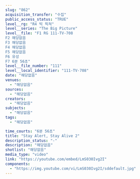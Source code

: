 ```yaml
---
slug: "862"
acquisition_transfer: "수집"
public_access_status: "TRUE"
level__rg: "R4 빅 픽쳐"
level__series: "The Big Picture"
level__file: "F1 RG 111-TV-708
F2 해당없음
F3 해당없음
F4 해당없음
F5 해당없음
F6 유성
F7 6분 56초"
level__file_number: "111"
level__local_identifier: "111-TV-708"
date: "해당없음"
venues: 
  - "해당없음"
sources: 
  - "해당없음"
creators: 
  - "해당없음"
subjects: 
  - "해당없음"
tags: 
  - "해당없음"

time_courts: "6분 56초"
title: "Stay Alert, Stay Alive 2"
description_status: "-"
description: "해당없음"
shotlist: "해당없음"
media_type: "video"
link: "https://youtube.com/embed/LmS030Ivg2I"
components: 
  - "https://img.youtube.com/vi/LmS030Ivg2I/sddefault.jpg"
---
```


